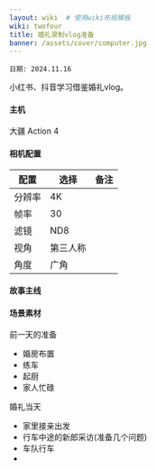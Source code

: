 ```yaml
---
layout: wiki  # 使用wiki布局模板
wiki: twofour
title: 婚礼录制vlog准备
banner: /assets/cover/computer.jpg
--- 
```

`日期: 2024.11.16`

小红书、抖音学习借鉴婚礼vlog。

#### 主机
大疆 Action 4

#### 相机配置 
| 配置      | 选择 | 备注 |
| ----------- | ----------- | ----------- |
| 分辨率      |    4K    |        |
| 帧率      |    30    |        |
| 滤镜      |    ND8    |        |
| 视角      |    第三人称    |        |
| 角度      |    广角    |        |


#### 故事主线


#### 


#### 场景素材
前一天的准备
- 婚房布置
- 练车
- 起厨
- 家人忙碌

婚礼当天
- 家里接亲出发
- 行车中途的新郎采访(准备几个问题)
- 车队行车
- 



